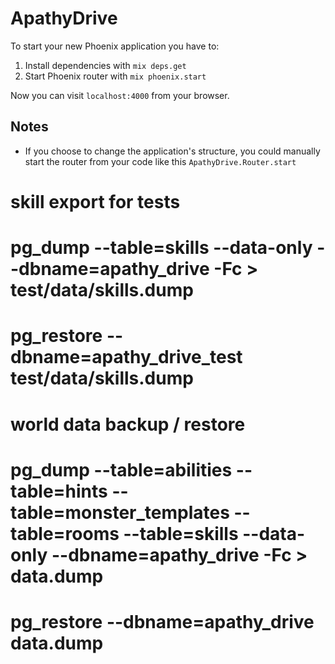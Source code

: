 # ApathyDrive

To start your new Phoenix application you have to:

1. Install dependencies with `mix deps.get`
2. Start Phoenix router with `mix phoenix.start`

Now you can visit `localhost:4000` from your browser.


## Notes

* If you choose to change the application's structure, you could manually start the router from your code like this `ApathyDrive.Router.start`

# skill export for tests
# pg_dump --table=skills --data-only --dbname=apathy_drive -Fc > test/data/skills.dump
# pg_restore --dbname=apathy_drive_test test/data/skills.dump

# world data backup / restore
# pg_dump --table=abilities --table=hints --table=monster_templates --table=rooms --table=skills --data-only --dbname=apathy_drive -Fc > data.dump
# pg_restore --dbname=apathy_drive data.dump

